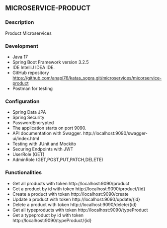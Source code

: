 ## MICROSERVICE-PRODUCT
### Description
Product Microservices
### Development
- Java 17
- Spring Boot Framework version 3.2.5
- IDE IntelliJ IDEA IDE.
- GitHub repository https://github.com/anapi76/katas_sopra.git/microservices/micorservice-product
- Postman for testing
### Configuration
- Spring Data JPA
- Spring Security
- PasswordEncrypted
- The application starts on port 9090.
- API documentation with Swagger. http://localhost:9090/swagger-ui/index.html
- Testing with JUnit and Mockito
- Securing Endpoints with JWT
- UserRole (GET)
- AdminRole (GET,POST,PUT,PATCH,DELETE)
### Functionalities
- Get all products with token
  http://localhost:9090/product
- Get a product by id with token
  http://localhost:9090/product/{id}
- Create a product with token
  http://localhost:9090/create
- Update a product with token
  http://localhost:9090/update/{id}
- Delete a product with token
  http://localhost:9090/delete/{id}
- Get all typeproducts with token
  http://localhost:9090/typeProduct
- Get a typeproduct by id with token
  http://localhost:9090/typeProduct/{id}


